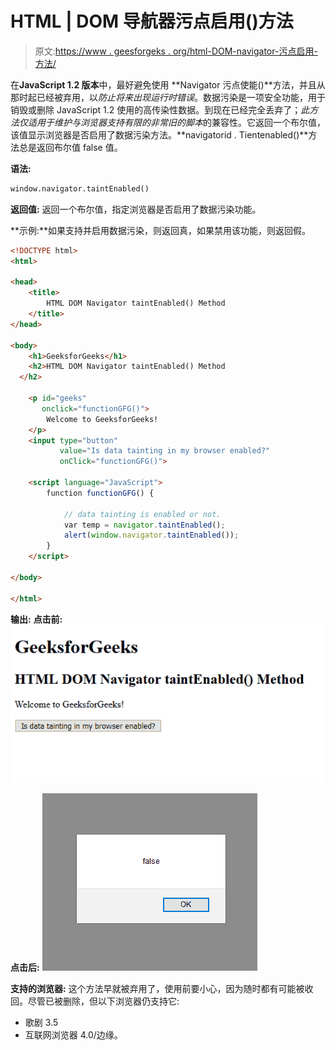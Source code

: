 # HTML | DOM 导航器污点启用()方法

> 原文:[https://www . geesforgeks . org/html-DOM-navigator-污点启用-方法/](https://www.geeksforgeeks.org/html-dom-navigator-taintenabled-method/)

在**JavaScript 1.2 版本**中，最好避免使用 **Navigator 污点使能()**方法，并且从那时起已经被弃用，以*防止将来出现运行时错误*。数据污染是一项安全功能，用于销毁或删除 JavaScript 1.2 使用的高传染性数据。到现在已经完全丢弃了；*此方法仅适用于维护与浏览器支持有限的非常旧的脚本*的兼容性。它返回一个布尔值，该值显示浏览器是否启用了数据污染方法。**navigatorid . Tientenabled()**方法总是返回布尔值 false 值。

**语法:**

```html
window.navigator.taintEnabled()

```

**返回值:**
返回一个布尔值，指定浏览器是否启用了数据污染功能。

**示例:**如果支持并启用数据污染，则返回真，如果禁用该功能，则返回假。

```html
<!DOCTYPE html>
<html>

<head>
    <title>
        HTML DOM Navigator taintEnabled() Method
    </title>
</head>

<body>
    <h1>GeeksforGeeks</h1>
    <h2>HTML DOM Navigator taintEnabled() Method
  </h2>

    <p id="geeks"
       onclick="functionGFG()">
        Welcome to GeeksforGeeks!
    </p>
    <input type="button"
           value="Is data tainting in my browser enabled?"
           onClick="functionGFG()">

    <script language="JavaScript">
        function functionGFG() {

            // data tainting is enabled or not.
            var temp = navigator.taintEnabled();
            alert(window.navigator.taintEnabled());
        }
    </script>

</body>

</html>
```

**输出:**
**点击前:**
![](img/7d0e05d03ac35b855b6e0771d38d8ee1.png)

**点击后:**
![](img/9264abf883beaf4a0a474905bbb7c95c.png)

**支持的浏览器:**
这个方法早就被弃用了，使用前要小心，因为随时都有可能被收回。尽管已被删除，但以下浏览器仍支持它:

*   歌剧 3.5
*   互联网浏览器 4.0/边缘。